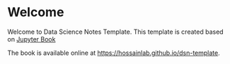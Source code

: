 # Welcome
Welcome to Data Science Notes Template. This template is created based on [Jupyter Book](https://jupyterbook.org/intro.html)

The book is available online at https://hossainlab.github.io/dsn-template.
